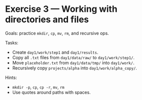 # Exercise 3 — Working with directories and files

Goals: practice `mkdir`, `cp`, `mv`, `rm`, and recursive ops.

Tasks:
- Create `day1/work/step1` and `day1/results`.
- Copy all `.txt` files from `day1/data/raw/` to `day1/work/step1/`.
- Move `placeholder.txt` from `day1/data/tmp/` into `day1/work/`.
- Recursively copy `projects/alpha` into `day1/work/alpha_copy/`.

Hints:
- `mkdir -p`, `cp`, `cp -r`, `mv`, `rm`
- Use quotes around paths with spaces.
